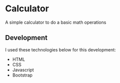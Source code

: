 # Calculator
 A simple calculator to do a basic math operations

## Development

I used these technologies below for this development:

- HTML
- CSS
- Javascript
- Bootstrap
